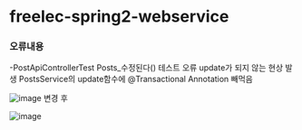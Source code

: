 # freelec-spring2-webservice
### 오류내용
-PostApiControllerTest Posts_수정된다() 테스트 오류
update가 되지 않는 현상 발생
PostsService의 update함수에 @Transactional Annotation 빼먹음

![image](https://user-images.githubusercontent.com/121997029/235298294-4fc491f7-daa7-4d86-8ee7-e70bd4b5c81e.png)
변경 후

![image](https://user-images.githubusercontent.com/121997029/235298303-5b741b0b-20f4-4dee-b3aa-c310e16054b2.png)
